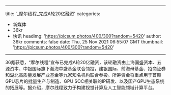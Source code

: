 
---
title: '_摩尔线程_完成A轮20亿融资'
categories: 
 - 新媒体
 - 36kr
 - 快讯
headimg: 'https://picsum.photos/400/300?random=5420'
author: 36kr
comments: false
date: Thu, 25 Nov 2021 06:55:07 GMT
thumbnail: 'https://picsum.photos/400/300?random=5420'
---

<div>   
36氪获悉，“摩尔线程”宣布已完成A轮20亿融资，该轮融资由上海国盛资本、五源资本、中银国际旗下渤海中盛基金联合领投，建银国际、前海母基金、招商证券和湖北高质量发展产业基金等九家知名机构联合参投。所筹资金将重点用于首颗GPU芯片的批量生产与制造、GPU SOC相关联的IP研发、以及国产GPU生态系统的拓展等。据介绍，摩尔线程致力于构建视觉计算及人工智能领域计算平台。  
</div>
            